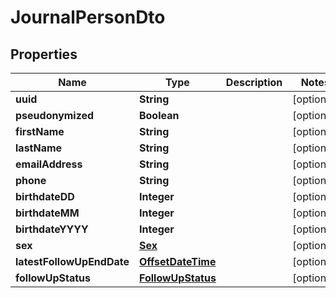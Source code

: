 # JournalPersonDto

## Properties
Name | Type | Description | Notes
------------ | ------------- | ------------- | -------------
**uuid** | **String** |  |  [optional]
**pseudonymized** | **Boolean** |  |  [optional]
**firstName** | **String** |  |  [optional]
**lastName** | **String** |  |  [optional]
**emailAddress** | **String** |  |  [optional]
**phone** | **String** |  |  [optional]
**birthdateDD** | **Integer** |  |  [optional]
**birthdateMM** | **Integer** |  |  [optional]
**birthdateYYYY** | **Integer** |  |  [optional]
**sex** | [**Sex**](Sex.md) |  |  [optional]
**latestFollowUpEndDate** | [**OffsetDateTime**](OffsetDateTime.md) |  |  [optional]
**followUpStatus** | [**FollowUpStatus**](FollowUpStatus.md) |  |  [optional]
